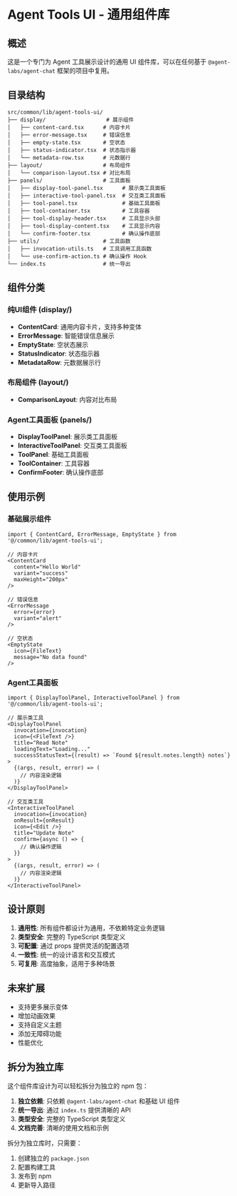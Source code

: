 # Agent Tools UI - 通用组件库

## 概述

这是一个专门为 Agent 工具展示设计的通用 UI 组件库，可以在任何基于 `@agent-labs/agent-chat` 框架的项目中复用。

## 目录结构

```
src/common/lib/agent-tools-ui/
├── display/                   # 展示组件
│   ├── content-card.tsx      # 内容卡片
│   ├── error-message.tsx     # 错误信息
│   ├── empty-state.tsx       # 空状态
│   ├── status-indicator.tsx  # 状态指示器
│   └── metadata-row.tsx      # 元数据行
├── layout/                   # 布局组件
│   └── comparison-layout.tsx # 对比布局
├── panels/                   # 工具面板
│   ├── display-tool-panel.tsx      # 展示类工具面板
│   ├── interactive-tool-panel.tsx  # 交互类工具面板
│   ├── tool-panel.tsx              # 基础工具面板
│   ├── tool-container.tsx          # 工具容器
│   ├── tool-display-header.tsx     # 工具显示头部
│   ├── tool-display-content.tsx    # 工具显示内容
│   └── confirm-footer.tsx          # 确认操作底部
├── utils/                    # 工具函数
│   ├── invocation-utils.ts   # 工具调用工具函数
│   └── use-confirm-action.ts # 确认操作 Hook
└── index.ts                  # 统一导出
```

## 组件分类

### 纯UI组件 (display/)

- **ContentCard**: 通用内容卡片，支持多种变体
- **ErrorMessage**: 智能错误信息展示
- **EmptyState**: 空状态展示
- **StatusIndicator**: 状态指示器
- **MetadataRow**: 元数据展示行

### 布局组件 (layout/)

- **ComparisonLayout**: 内容对比布局

### Agent工具面板 (panels/)

- **DisplayToolPanel**: 展示类工具面板
- **InteractiveToolPanel**: 交互类工具面板
- **ToolPanel**: 基础工具面板
- **ToolContainer**: 工具容器
- **ConfirmFooter**: 确认操作底部

## 使用示例

### 基础展示组件

```tsx
import { ContentCard, ErrorMessage, EmptyState } from '@/common/lib/agent-tools-ui';

// 内容卡片
<ContentCard
  content="Hello World"
  variant="success"
  maxHeight="200px"
/>

// 错误信息
<ErrorMessage
  error={error}
  variant="alert"
/>

// 空状态
<EmptyState
  icon={FileText}
  message="No data found"
/>
```

### Agent工具面板

```tsx
import { DisplayToolPanel, InteractiveToolPanel } from '@/common/lib/agent-tools-ui';

// 展示类工具
<DisplayToolPanel
  invocation={invocation}
  icon={<FileText />}
  title="Read Note"
  loadingText="Loading..."
  successStatusText={(result) => `Found ${result.notes.length} notes`}
>
  {(args, result, error) => (
    // 内容渲染逻辑
  )}
</DisplayToolPanel>

// 交互类工具
<InteractiveToolPanel
  invocation={invocation}
  onResult={onResult}
  icon={<Edit />}
  title="Update Note"
  confirm={async () => {
    // 确认操作逻辑
  }}
>
  {(args, result, error) => (
    // 内容渲染逻辑
  )}
</InteractiveToolPanel>
```

## 设计原则

1. **通用性**: 所有组件都设计为通用，不依赖特定业务逻辑
2. **类型安全**: 完整的 TypeScript 类型定义
3. **可配置**: 通过 props 提供灵活的配置选项
4. **一致性**: 统一的设计语言和交互模式
5. **可复用**: 高度抽象，适用于多种场景

## 未来扩展

- 支持更多展示变体
- 增加动画效果
- 支持自定义主题
- 添加无障碍功能
- 性能优化

## 拆分为独立库

这个组件库设计为可以轻松拆分为独立的 npm 包：

1. **独立依赖**: 只依赖 `@agent-labs/agent-chat` 和基础 UI 组件
2. **统一导出**: 通过 `index.ts` 提供清晰的 API
3. **类型安全**: 完整的 TypeScript 类型定义
4. **文档完善**: 清晰的使用文档和示例

拆分为独立库时，只需要：

1. 创建独立的 `package.json`
2. 配置构建工具
3. 发布到 npm
4. 更新导入路径
